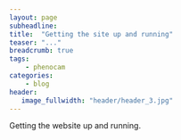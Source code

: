 ```yaml
---
layout: page
subheadline: 
title:  "Getting the site up and running"
teaser: "..."
breadcrumb: true
tags:
    - phenocam
categories:
    - blog
header:
   image_fullwidth: "header/header_3.jpg"
---
```


Getting the website up and running.